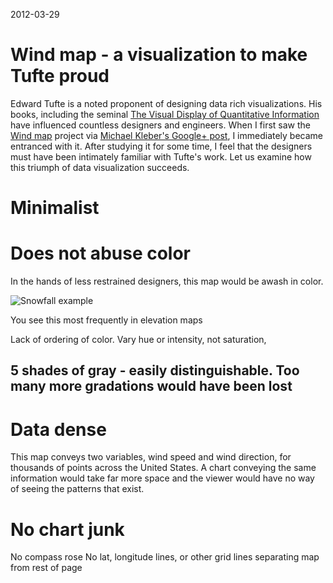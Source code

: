 2012-03-29

# Wind map - a visualization to make Tufte proud

Edward Tufte is a noted proponent of designing data rich visualizations.  His books, including the seminal [The Visual Display of Quantitative Information][] have influenced countless designers and engineers.  When I first saw the [Wind map][] project via [Michael Kleber's Google+ post][], I immediately became entranced with it.  After studying it for some time, I feel that the designers must have been intimately familiar with Tufte's work.  Let us examine how this triumph of data visualization succeeds.

# Minimalist

# Does not abuse color

In the hands of less restrained designers, this map would be awash in color.

![Snowfall example][]

You see this most frequently in elevation maps

Lack of ordering of color.  Vary hue or intensity, not saturation,

## 5 shades of gray - easily distinguishable.  Too many more gradations would have been lost

# Data dense

This map conveys two variables, wind speed and wind direction, for thousands of points across the United States.  A chart conveying the same information would take far more space and the viewer would have no way of seeing the patterns that exist.

# No chart junk
No compass rose
No lat, longitude lines, or other grid lines separating map from rest of page


[The Visual Display of Quantitative Information]:http://www.amazon.com/The-Visual-Display-Quantitative-Information/dp/0961392142/ref=sr_1_1?ie=UTF8&qid=1333081386&sr=8-1
[Michael Kleber's Google+ post]:https://plus.google.com/114937925666302803969/posts/3zrwLZCijxi
[Wind map]:http://hint.fm/wind/
[Snowfall example]:http://www.carrollk12.org/Assets/image/Transportation/Annual_Snowfall1.jpg

[Egregious elevation map]:http://cohp.org/images/records/elevation.gif
[Egregious elevation map 2]:http://mappery.com/maps/Nova-Scotia-Elevation-Map.mediumthumb.jpg



[Nova Scotia elevation map]:http://mappery.com/Nova-Scotia-Elevation-Map
[Nova Scotia elevation map image]:http://mappery.com/maps/Nova-Scotia-Elevation-Map.jpg
